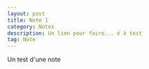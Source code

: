 ```yaml
---
layout: post
title: Note 1
category: Notes
description: Un lien pour faire... é à test
tag: Note
---
```


Un test d'une note
